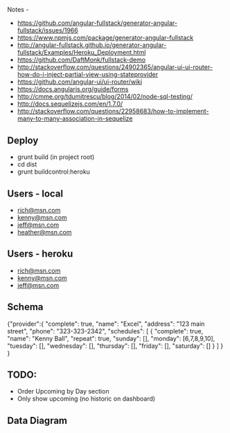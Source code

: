 ##
Notes - 
* https://github.com/angular-fullstack/generator-angular-fullstack/issues/1966
* https://www.npmjs.com/package/generator-angular-fullstack
* http://angular-fullstack.github.io/generator-angular-fullstack/Examples/Heroku_Deployment.html
* https://github.com/DaftMonk/fullstack-demo
* http://stackoverflow.com/questions/24902365/angular-ui-ui-router-how-do-i-inject-partial-view-using-stateprovider
* https://github.com/angular-ui/ui-router/wiki
* https://docs.angularjs.org/guide/forms
* http://cmme.org/tdumitrescu/blog/2014/02/node-sql-testing/
* http://docs.sequelizejs.com/en/1.7.0/
* http://stackoverflow.com/questions/22958683/how-to-implement-many-to-many-association-in-sequelize

## Deploy
* grunt build (in project root)
* cd dist
* grunt buildcontrol:heroku

## Users - local
* rich@msn.com
* kenny@msn.com
* jeff@msn.com
* heather@msn.com

## Users - heroku
* rich@msn.com
* kenny@msn.com
* jeff@msn.com

## Schema
{"provider":{
    "complete": true,
    "name": "Excel",
    "address": "123 main street",
    "phone": "323-323-2342",
    "schedules": [
      {
        "complete": true,
        "name": "Kenny Ball",
        "repeat": true,
        "sunday": [],
        "monday": [6,7,8,9,10],
        "tuesday": [],
        "wednesday": [],
        "thursday": [],
        "friday": [],
        "saturday": []
      }
    ]
  }
}

## TODO:
* Order Upcoming by Day section
* Only show upcoming (no historic on dashboard)

## Data Diagram
